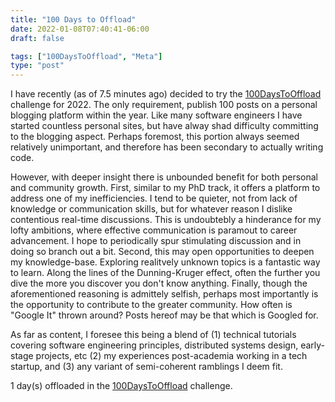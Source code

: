 ```yaml
---
title: "100 Days to Offload"
date: 2022-01-08T07:40:41-06:00
draft: false

tags: ["100DaysToOffload", "Meta"]
type: "post"
---
```


I have recently (as of 7.5 minutes ago) decided to try the [100DaysToOffload](https://100daystooffload.com/) challenge for 2022. The only requirement, publish 100 posts on a personal blogging platform within the year. Like many software engineers I have started countless personal sites, but have alway shad difficulty committing to the blogging aspect. Perhaps foremost, this portion always seemed relatively unimportant, and therefore has been secondary to actually writing code.

However, with deeper insight there is unbounded benefit for both personal and community growth. First, similar to my PhD track, it offers a platform to address one of my inefficiencies. I tend to be quieter, not from lack of knowledge or communication skills, but for whatever reason I dislike contentious real-time discussions. This is undoubtebly a hinderance for my lofty ambitions, where effective communication is paramout to career advancement. I hope to periodically spur stimulating discussion and in doing so branch out a bit. Second, this may open opportunities to deepen my knowledge-base. Exploring realitvely unknown topics is a fantastic way to learn. Along the lines of the Dunning-Kruger effect, often the further you dive the more you discover you don't know anything. Finally, though the aforementioned reasoning is admittely selfish, perhaps most importantly is the opportunity to contribute to the greater community. How often is "Google It" thrown around? Posts hereof may be that which is Googled for.

As far as content, I foresee this being a blend of (1) technical tutorials covering software engineering principles, distributed systems design, early-stage projects, etc (2) my experiences post-academia working in a tech startup, and (3) any variant of semi-coherent ramblings I deem fit.

1 day(s) offloaded in the [100DaysToOffload](https://100daystooffload.com/) challenge.
